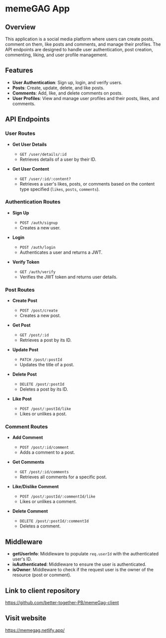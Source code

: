 # memeGAG App

## Overview

This application is a social media platform where users can create posts, comment on them, like posts and comments, and manage their profiles. The API endpoints are designed to handle user authentication, post creation, commenting, liking, and user profile management.

## Features

- **User Authentication**: Sign up, login, and verify users.
- **Posts**: Create, update, delete, and like posts.
- **Comments**: Add, like, and delete comments on posts.
- **User Profiles**: View and manage user profiles and their posts, likes, and comments.

## API Endpoints

### User Routes

- **Get User Details**

  - `GET /user/details/:id`
  - Retrieves details of a user by their ID.

- **Get User Content**
  - `GET /user/:id/:content?`
  - Retrieves a user's likes, posts, or comments based on the content type specified (`likes`, `posts`, `comments`).

### Authentication Routes

- **Sign Up**

  - `POST /auth/signup`
  - Creates a new user.

- **Login**

  - `POST /auth/login`
  - Authenticates a user and returns a JWT.

- **Verify Token**
  - `GET /auth/verify`
  - Verifies the JWT token and returns user details.

### Post Routes

- **Create Post**

  - `POST /post/create`
  - Creates a new post.

- **Get Post**

  - `GET /post/:id`
  - Retrieves a post by its ID.

- **Update Post**

  - `PATCH /post/:postId`
  - Updates the title of a post.

- **Delete Post**

  - `DELETE /post/:postId`
  - Deletes a post by its ID.

- **Like Post**
  - `POST /post/:postId/like`
  - Likes or unlikes a post.

### Comment Routes

- **Add Comment**

  - `POST /post/:id/comment`
  - Adds a comment to a post.

- **Get Comments**

  - `GET /post/:id/comments`
  - Retrieves all comments for a specific post.

- **Like/Dislike Comment**

  - `POST /post/:postId/:commentId/like`
  - Likes or unlikes a comment.

- **Delete Comment**
  - `DELETE /post/:postId/:commentId`
  - Deletes a comment.

## Middleware

- **getUserInfo**: Middleware to populate `req.userId` with the authenticated user's ID.
- **isAuthenticated**: Middleware to ensure the user is authenticated.
- **isOwner**: Middleware to check if the request user is the owner of the resource (post or comment).

## Link to client repository

https://github.com/better-together-PB/memeGag-client

## Visit website

https://memegag.netlify.app/

